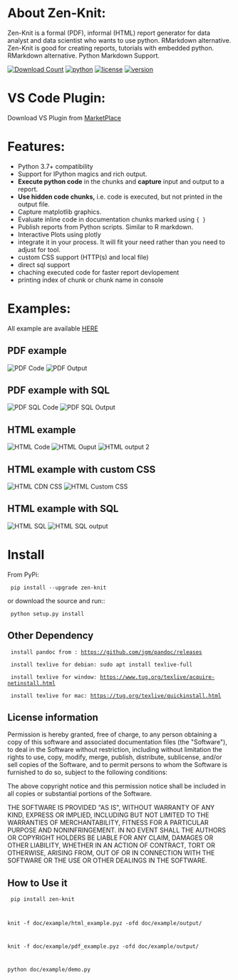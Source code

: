 # About Zen-Knit:
Zen-Knit is a formal (PDF), informal (HTML) report generator for data analyst and data scientist who wants to use python. RMarkdown alternative.
Zen-Knit is good for creating reports, tutorials with embedded python. RMarkdown alternative. Python Markdown Support.


[![Download Count](https://static.pepy.tech/personalized-badge/zen-knit?period=total&units=international_system&left_color=grey&right_color=green&left_text=Downloads)](https://pepy.tech/project/zen-knit)
[![python](https://img.shields.io/pypi/pyversions/zen-knit.svg?color=green)](https://img.shields.io/pypi/pyversions/zen-knit.svg?color=green)
[![license](https://img.shields.io/github/license/Zen-Reportz/zen_knit?color=green)](https://img.shields.io/github/license/Zen-Reportz/zen_knit?color=green)
[![version](https://img.shields.io/pypi/v/zen-knit?color=green&label=pypi%20package)](https://img.shields.io/pypi/v/zen-knit?color=green&label=pypi%20package)


# VS Code Plugin:
Download VS Plugin from [MarketPlace](https://marketplace.visualstudio.com/items?itemName=ZenReportz.vscode-zen-knit)


# Features:
* Python 3.7+ compatibility
* Support for IPython magics and rich output.
* **Execute python code** in the chunks and **capture** input and output to a report.
* **Use hidden code chunks,** i.e. code is executed, but not printed in the output file.
* Capture matplotlib graphics.
* Evaluate inline code in documentation chunks marked using ```{ }``` 
* Publish reports from Python scripts. Similar to R markdown.
* Interactive Plots using plotly
* integrate it in your process. It will fit your need rather than you need to adjust for tool.
* custom CSS support (HTTP(s) and local file)
* direct sql support 
* chaching executed code for faster report devlopement 
* printing index of chunk or chunk name in console
  
# Examples:
All example are available [HERE](https://github.com/Zen-Reportz/zen_knit/tree/main/doc/example)


## PDF example
![PDF Code](./doc/example/screenshots/pdf_code.png)
![PDF Output](./doc/example/screenshots/pdf_output.png)

## PDF example with SQL
![PDF SQL Code](./doc/example/screenshots/pdf_sql_code.png) 
![PDF SQL Output](./doc/example/screenshots/pdf_sql_output.png) 

## HTML example
![HTML Code](./doc/example/screenshots/html_code.png) 
![HTML Ouput ](./doc/example/screenshots/html_output.png)
![HTML output 2](./doc/example/screenshots/html_output_2.png)

## HTML example with custom CSS
![HTML CDN CSS](./doc/example/screenshots/html_cdn_css_code.png) 
![HTML Custom CSS](./doc/example/screenshots/html_custom_css_code.png)

## HTML example with SQL
![HTML SQL](./doc/example/screenshots/html_sql_code.png) 
![HTML SQL output](./doc/example/screenshots/html_sql_output.png) 


# Install

From PyPi:

  <code> pip install --upgrade zen-knit </code>

or download the source and run::

  <code> python setup.py install </code>


## Other Dependency

<code> install pandoc from : https://github.com/jgm/pandoc/releases </code>

<code> install texlive for debian: sudo apt install texlive-full </code>

<code> install texlive for window: https://www.tug.org/texlive/acquire-netinstall.html </code>

<code> install texlive for mac: https://tug.org/texlive/quickinstall.html </code>


## License information


Permission is hereby granted, free of charge, to any person obtaining
a copy of this software and associated documentation files (the
"Software"), to deal in the Software without restriction, including
without limitation the rights to use, copy, modify, merge, publish,
distribute, sublicense, and/or sell copies of the Software, and to
permit persons to whom the Software is furnished to do so, subject to
the following conditions:

The above copyright notice and this permission notice shall be
included in all copies or substantial portions of the Software.

THE SOFTWARE IS PROVIDED "AS IS", WITHOUT WARRANTY OF ANY KIND,
EXPRESS OR IMPLIED, INCLUDING BUT NOT LIMITED TO THE WARRANTIES OF
MERCHANTABILITY, FITNESS FOR A PARTICULAR PURPOSE AND
NONINFRINGEMENT. IN NO EVENT SHALL THE AUTHORS OR COPYRIGHT HOLDERS BE
LIABLE FOR ANY CLAIM, DAMAGES OR OTHER LIABILITY, WHETHER IN AN ACTION
OF CONTRACT, TORT OR OTHERWISE, ARISING FROM, OUT OF OR IN CONNECTION
WITH THE SOFTWARE OR THE USE OR OTHER DEALINGS IN THE SOFTWARE.


## How to Use it

  <code> pip install zen-knit

  knit -f doc/example/html_example.pyz  -ofd doc/example/output/
  
  knit -f doc/example/pdf_example.pyz  -ofd doc/example/output/

  python doc/example/demo.py 
  
  </code>